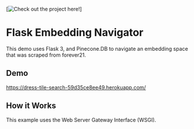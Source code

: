 [![Check out the project here!](https://dress-tile-search-59d35ce8ee49.herokuapp.com/)]

# Flask Embedding Navigator

This demo uses Flask 3, and Pinecone.DB to navigate an embedding space that was scraped from forever21.

## Demo

https://dress-tile-search-59d35ce8ee49.herokuapp.com/

## How it Works

This example uses the Web Server Gateway Interface (WSGI).
